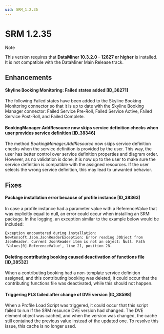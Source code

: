 ```yaml
---
uid: SRM_1.2.35
---
```


# SRM 1.2.35

> [!NOTE]
> This version requires that **DataMiner 10.3.2.0 – 12627 or higher** is installed. It is not compatible with the DataMiner Main Release track.

## Enhancements

#### Skyline Booking Monitoring: Failed states added [ID_38271]

The following Failed states have been added to the Skyline Booking Monitoring connector so that it is up to date with the Skyline Booking Manager connector: Failed Service Pre-Roll, Failed Service Active, Failed Service Post-Roll, and Failed Complete.

#### BookingManager.AddResource now skips service definition checks when user provides service definition [ID_38346]

The method *BookingManager.AddResource* now skips service definition checks when the service definition is provided by the user. This way, the user has better control over service definition properties and diagram order. However, as no validation is done, it is now up to the user to make sure the service definition is compatible with the assigned resources. If the user selects the wrong service definition, this may lead to unwanted behavior.

## Fixes

#### Package installation error because of profile instance [ID_38363]

In case a profile instance had a parameter value with a ReferenceValue that was explicitly equal to null, an error could occur when installing an SRM package. In the logging, an exception similar to the example below would be included:

`Exception encountered during installation: Newtonsoft.Json.JsonReaderException: Error reading JObject from JsonReader. Current JsonReader item is not an object: Null. Path 'Values[0].ReferenceValue', line 21, position 28.`

#### Deleting contributing booking caused deactivation of functions file [ID_38532]

When a contributing booking had a non-template service definition assigned, and this contributing booking was deleted, it could occur that the contributing functions file was deactivated, while this should not happen.

#### Triggering PLS failed after change of DVE version [ID_38598]

When a Profile Load Script was triggered, it could occur that this script failed to run if the SRM resource DVE version had changed. The DVE element object was cached, and when the version was changed, the cache still contained the previous value instead of the updated one. To resolve this issue, this cache is no longer used.
